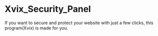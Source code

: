 # Xvix_Security_Panel
If you want to secure and protect your website with just a few clicks, this program(Xvix) is made for you.
